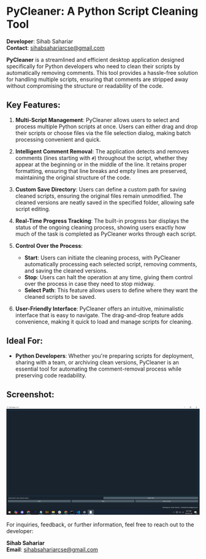 
# PyCleaner: A Python Script Cleaning Tool  
**Developer**: Sihab Sahariar  
**Contact**: [sihabsahariarcse@gmail.com](mailto:sihabsahariarcse@gmail.com)

**PyCleaner** is a streamlined and efficient desktop application designed specifically for Python developers who need to clean their scripts by automatically removing comments. This tool provides a hassle-free solution for handling multiple scripts, ensuring that comments are stripped away without compromising the structure or readability of the code.

## Key Features:

1. **Multi-Script Management**: PyCleaner allows users to select and process multiple Python scripts at once. Users can either drag and drop their scripts or choose files via the file selection dialog, making batch processing convenient and quick.

2. **Intelligent Comment Removal**: The application detects and removes comments (lines starting with `#`) throughout the script, whether they appear at the beginning or in the middle of the line. It retains proper formatting, ensuring that line breaks and empty lines are preserved, maintaining the original structure of the code.

3. **Custom Save Directory**: Users can define a custom path for saving cleaned scripts, ensuring the original files remain unmodified. The cleaned versions are neatly saved in the specified folder, allowing safe script editing.

4. **Real-Time Progress Tracking**: The built-in progress bar displays the status of the ongoing cleaning process, showing users exactly how much of the task is completed as PyCleaner works through each script.

5. **Control Over the Process**:
   - **Start**: Users can initiate the cleaning process, with PyCleaner automatically processing each selected script, removing comments, and saving the cleaned versions.
   - **Stop**: Users can halt the operation at any time, giving them control over the process in case they need to stop midway.
   - **Select Path**: This feature allows users to define where they want the cleaned scripts to be saved.

6. **User-Friendly Interface**: PyCleaner offers an intuitive, minimalistic interface that is easy to navigate. The drag-and-drop feature adds convenience, making it quick to load and manage scripts for cleaning.

## Ideal For:
- **Python Developers**: Whether you're preparing scripts for deployment, sharing with a team, or archiving clean versions, PyCleaner is an essential tool for automating the comment-removal process while preserving code readability.
  
## Screenshot:
![PyCleaner Interface](ss.png)

For inquiries, feedback, or further information, feel free to reach out to the developer:

**Sihab Sahariar**  
**Email**: [sihabsahariarcse@gmail.com](mailto:sihabsahariarcse@gmail.com)

